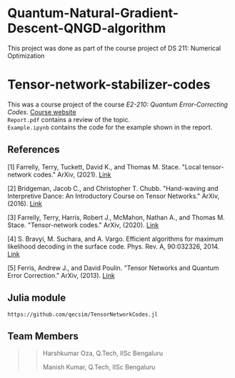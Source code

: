 # Quantum-Natural-Gradient-Descent-QNGD-algorithm
This project was done as part of the course project of DS 211: Numerical Optimization

# Tensor-network-stabilizer-codes
This was a course project of the course _E2-210: Quantum Error-Correcting Codes_. [Course website](https://ece.iisc.ac.in/~nkashyap/E2_210/)  
`Report.pdf` contains a review of the topic.    
`Example.ipynb` contains the code for the example shown in the report.

## References
[1] Farrelly, Terry, Tuckett, David K., and Thomas M. Stace. "Local tensor-network codes." ArXiv, (2021). [Link](https://iopscience.iop.org/article/10.1088/1367-2630/ac5e87)  

[2] Bridgeman, Jacob C., and Christopher T. Chubb. "Hand-waving and Interpretive Dance: An Introductory Course on Tensor Networks." ArXiv, (2016). [Link](https://iopscience.iop.org/article/10.1088/1751-8121/aa6dc3)  

[3] Farrelly, Terry, Harris, Robert J., McMahon, Nathan A., and Thomas M. Stace. "Tensor-network codes." ArXiv, (2020). [Link](https://arxiv.org/abs/2009.10329)   

[4] S. Bravyi, M. Suchara, and A. Vargo. Efficient algorithms for maximum likelihood decoding in the surface code. Phys. Rev. A, 90:032326, 2014. [Link](https://arxiv.org/abs/1405.4883)  

[5] Ferris, Andrew J., and David Poulin. "Tensor Networks and Quantum Error Correction." ArXiv, (2013). [Link](https://arxiv.org/abs/1312.4578)

## Julia module

    https://github.com/qecsim/TensorNetworkCodes.jl

## Team Members
>> Harshkumar Oza, Q.Tech, IISc Bengaluru
>> >> 
>> Manish Kumar, Q.Tech, IISc Bengaluru
